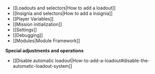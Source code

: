 * [[Loadouts and selectors|How to add a loadout]]
* [[Insignia and selectors|How to add a insignia]]
* [[Player Variables]]
* [[Mission initialization]]
* [[Settings]]
* [[Debugging]]
* [[Modules|Module Framework]]

**Special adjustments and operations**
* [[Disable automatic loadout|How-to-add-a-loadout#disable-the-automatic-loadout-system]]